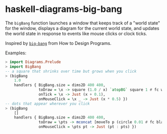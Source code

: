 # haskell-diagrams-big-bang

The `bigBang` function launches a window that keeps track of a "world state" for the window, displays a diagram for the current world state, and updates the world state in response to events like mouse clicks or clock ticks.

Inspired by [`big-bang`](https://docs.racket-lang.org/teachpack/2htdpuniverse.html) 
from How to Design Programs.

Examples:

```haskell
> import Diagrams.Prelude
> import BigBang
-- a square that shrinks over time but grows when you click
> (bigBang
    1.0
    handlers { BigBang.size = dims2D 400 400,
               toDraw = \x -> square (1.0 / x) `atopBG` square 1 # fc white,
               onTick = \x -> Just (x + 0.1),
               onMouseClick = \x _ -> Just (x * 0.5) })
-- dots that appear wherever you click
> (bigBang
    []
    handlers { BigBang.size = dims2D 400 400,
               toDraw = \pts -> mconcat [moveTo p (circle 0.01 # fc black) | p <- pts] `atopBG` square 1 # fc white,
               onMouseClick = \pts pt -> Just (pt : pts) })
```

